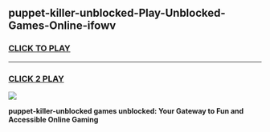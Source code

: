 
## puppet-killer-unblocked-Play-Unblocked-Games-Online-ifowv
<h3>
<a href="https://premium76.site?title=puppet-killer-unblocked&ref=25A">CLICK TO PLAY</a></h3>
<hr>

<h3>
<a href="https://premium76.site?title=puppet-killer-unblocked&ref=25A">CLICK 2 PLAY</a>
  
</h3>

<a href="https://premium76.site?title=puppet-killer-unblocked&ref=25A"><img src="https://clearcache.store/games.png"></a>


**puppet-killer-unblocked games unblocked: Your Gateway to Fun and Accessible Online Gaming**
